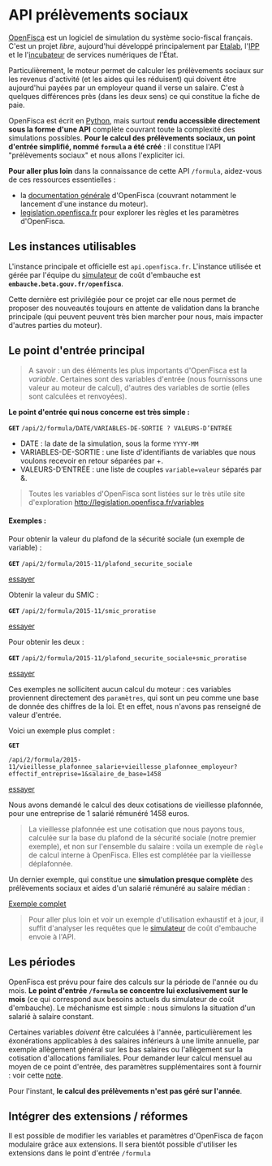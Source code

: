 API prélèvements sociaux
===================

[OpenFisca](http://www.openfisca.fr/) est un logiciel de simulation du système socio-fiscal français. C'est un projet *libre*,  aujourd'hui développé principalement par [Etalab](http://etalab.gouv.fr/), l'[IPP](http://ipp.eu/) et le l'[incubateur](https://beta.gouv.fr) de services numériques de l’État.

Particulièrement, le moteur permet de calculer les prélèvements sociaux sur les revenus d'activité (et les aides qui les réduisent) qui doivent être aujourd'hui payées par un employeur quand il verse un salaire. C'est à quelques différences près (dans les deux sens) ce qui constitue la fiche de paie.

OpenFisca est écrit en [Python](https://fr.wikipedia.org/wiki/Python_%28langage%29), mais surtout **rendu accessible directement sous la forme d'une API** complète couvrant toute la complexité des simulations possibles. **Pour le calcul des prélèvements sociaux, un point d'entrée simplifié, nommé `formula` a été créé** : il constitue l'API "prélèvements sociaux" et nous allons l'expliciter ici.

**Pour aller plus loin** dans la connaissance de cette API `/formula`, aidez-vous de ces ressources essentielles :

- la [documentation générale](http://doc.openfisca.fr/) d'OpenFisca (couvrant notamment le lancement d'une instance du moteur).
- [legislation.openfisca.fr](http://legislation.openfisca.fr/) pour explorer les règles et les paramètres d'OpenFisca.

## Les instances utilisables

L'instance principale et officielle est `api.openfisca.fr`.
L'instance utilisée et gérée par l'équipe du [simulateur](http://sgmap.github.io/cout-embauche/) de coût d'embauche est **`embauche.beta.gouv.fr/openfisca`**.

Cette dernière est privilégiée pour ce projet car elle nous permet de proposer des nouveautés toujours en attente de validation dans la branche principale (qui peuvent peuvent très bien marcher pour nous, mais impacter d'autres parties du moteur).

## Le point d'entrée principal

> A savoir : un des éléments les plus importants d'OpenFisca est la *variable*. Certaines sont des variables d'entrée (nous fournissons une valeur au moteur de calcul), d'autres des variables de sortie (elles sont calculées et renvoyées).


**Le point d'entrée qui nous concerne est très simple :**

 **`GET`**  `/api/2/formula/DATE/VARIABLES-DE-SORTIE ? VALEURS-D’ENTRÉE`


- DATE : la date de la simulation, sous la forme `YYYY-MM`
- VARIABLES-DE-SORTIE : une liste d'identifiants de variables que nous voulons recevoir en retour séparées par +.
- VALEURS-D’ENTRÉE :  une liste de couples `variable=valeur` séparés par &.

> Toutes les variables d'OpenFisca sont listées sur le très utile site d'exploration http://legislation.openfisca.fr/variables

#### Exemples :

Pour obtenir la valeur du plafond de la sécurité sociale (un exemple de variable) :

**`GET`** `/api/2/formula/2015-11/plafond_securite_sociale`

[essayer](https://embauche.beta.gouv.fr/openfisca/api/2/formula/2015-11/plafond_securite_sociale)

Obtenir la valeur du SMIC :

**`GET`** `/api/2/formula/2015-11/smic_proratise`

[essayer](https://embauche.beta.gouv.fr/openfisca/api/2/formula/2015-11/smic_proratise)

Pour obtenir les deux :

**`GET`** `/api/2/formula/2015-11/plafond_securite_sociale+smic_proratise`

[essayer](https://embauche.beta.gouv.fr/openfisca/api/2/formula/2015-11/plafond_securite_sociale+smic_proratise)

Ces exemples ne sollicitent aucun calcul du moteur : ces variables proviennent directement des `paramètres`, qui sont un peu comme une base de donnée des chiffres de la loi. Et en effet, nous n'avons pas renseigné de valeur d'entrée.

Voici un exemple plus complet :

**`GET`**

 `/api/2/formula/2015-11/vieillesse_plafonnee_salarie+vieillesse_plafonnee_employeur?effectif_entreprise=1&salaire_de_base=1458`

[essayer](https://embauche.beta.gouv.fr/openfisca/api/2/formula/2015-11/vieillesse_plafonnee_salarie+vieillesse_plafonnee_employeur?effectif_entreprise=1&salaire_de_base=1458)

Nous avons demandé le calcul des deux cotisations de vieillesse plafonnée, pour une entreprise de 1 salarié rémunéré 1458 euros.

> La vieillesse plafonnée est une cotisation que nous payons tous,  calculée sur la base du plafond de la sécurité sociale (notre premier exemple), et non sur l'ensemble du salaire : voila un exemple de `règle` de calcul interne à OpenFisca. Elles est complétée par la vieillesse déplafonnée.

Un dernier exemple, qui constitue une **simulation presque complète** des prélèvements sociaux et aides d'un salarié rémunéré au salaire médian :

[Exemple complet](https://embauche.beta.gouv.fr/openfisca/api/2/formula/accident_du_travail+famille+fnal+versement_transport+agff_salarie+agirc_salarie+agirc_gmp_salarie+apec_salarie+arrco_salarie+chomage_salarie+cotisation_exceptionnelle_temporaire_salarie+vieillesse_plafonnee_salarie+vieillesse_deplafonnee_salarie+mmid_salarie+csg_deductible_salaire+csg_imposable_salaire+crds_salaire+salaire_net_a_payer+salaire_super_brut+ags+agff_employeur+apec_employeur+arrco_employeur+chomage_employeur+cotisation_exceptionnelle_temporaire_employeur+vieillesse_deplafonnee_employeur+vieillesse_plafonnee_employeur+mmid_employeur+contribution_supplementaire_apprentissage+contribution_solidarite_autonomie+formation_professionnelle+participation_effort_construction+taxe_apprentissage+taxe_salaires+agirc_employeur+agirc_gmp_employeur+allegement_fillon+allegement_cotisation_allocations_familiales+exoneration_cotisations_employeur_apprenti+exoneration_cotisations_employeur_stagiaire+exoneration_cotisations_employeur_jei+credit_impot_competitivite_emploi+financement_organisations_syndicales+prevoyance_obligatoire_cadre+cout_du_travail+aide_premier_salarie+smic_proratise?effectif_entreprise=1&categorie_salarie=prive_non_cadre&salaire_de_base=2300&code_postal_entreprise=&depcom_entreprise=&allegement_fillon_mode_recouvrement=anticipe_regularisation_fin_de_periode&allegement_cotisation_allocations_familiales_mode_recouvrement=anticipe_regularisation_fin_de_periode&jeune_entreprise_innovante=false&contrat_de_travail_debut=2016-2)


> Pour aller plus loin et voir un exemple d'utilisation exhaustif et à jour, il suffit d'analyser les requêtes que le [simulateur](http://sgmap.github.io/cout-embauche/) de coût d'embauche envoie à l'API.


## Les périodes

OpenFisca est prévu pour faire des calculs sur la période de l'année ou du mois. **Le point d'entrée `/formula` se concentre lui exclusivement sur le mois** (ce qui correspond aux besoins actuels du simulateur de coût d'embauche). Le méchanisme est simple : nous simulons la situation d'un salarié à salaire constant.

Certaines variables *doivent* être calculées à l'année, particulièrement les éxonérations applicables à des salaires inférieurs à une limite annuelle, par exemple allègement général sur les bas salaires ou l'allègement sur la cotisation d'allocations familiales. Pour demander leur calcul mensuel au moyen de ce point d'entrée, des paramètres supplémentaires sont à fournir : voir cette [note](https://github.com/sgmap/cout-embauche/wiki/Note-sur-le-calcul-des-all%C3%A8gements-%28Fillon-g%C3%A9n%C3%A9ral-et-allocations-familiales%29).

Pour l'instant, **le calcul des prélèvements n'est pas géré sur l'année**.

## Intégrer des extensions / réformes

Il est possible de modifier les variables et paramètres d'OpenFisca de façon modulaire grâce aux extensions. Il sera bientôt possible d'utiliser les extensions dans le point d'entrée `/formula`
